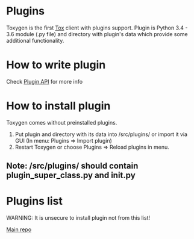 # Plugins

Toxygen is the first [Tox](https://tox.chat/) client with plugins support. Plugin is Python 3.4 - 3.6 module (.py file) and directory with plugin's data which provide some additional functionality. 

# How to write plugin

Check [Plugin API](/docs/plugin_api.md) for more info

# How to install plugin

Toxygen comes without preinstalled plugins.

1. Put plugin and directory with its data into /src/plugins/ or import it via GUI (In menu: Plugins => Import plugin)
2. Restart Toxygen or choose Plugins => Reload plugins in menu.

## Note: /src/plugins/ should contain plugin_super_class.py and __init__.py

# Plugins list

WARNING: It is unsecure to install plugin not from this list!

[Main repo](https://github.com/toxygen-project/toxygen_plugins)
